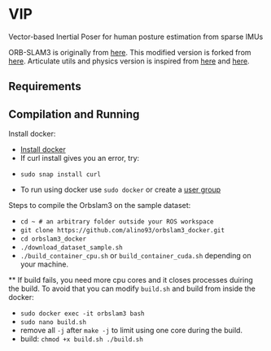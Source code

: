 # VIP
Vector-based Inertial Poser for human posture estimation from sparse IMUs

ORB-SLAM3 is originally from [here](https://github.com/UZ-SLAMLab/ORB_SLAM3). This modified version is forked from [here](https://github.com/jahaniam/orbslam3_docker). 
Articulate utils and physics version is inspired from [here](https://vcai.mpi-inf.mpg.de/projects/PhysCap/data/physcap.pdf) and [here](https://github.com/Xinyu-Yi/PIP).

## Requirements


## Compilation and Running
Install docker:
* [Install docker](https://docs.docker.com/engine/install/ubuntu/#install-using-the-repository)
* If curl install gives you an error, try:
 - `sudo snap install curl`
* To run using docker use `sudo docker` or create a [user group](https://docs.docker.com/engine/install/linux-postinstall/)

Steps to compile the Orbslam3 on the sample dataset:

- `cd ~ # an arbitrary folder outside your ROS workspace`
- `git clone https://github.com/alino93/orbslam3_docker.git`
- `cd orbslam3_docker` 
- `./download_dataset_sample.sh`
- `./build_container_cpu.sh` or `build_container_cuda.sh` depending on your machine.

** If build fails, you need more cpu cores and it closes processes duiring the build. To avoid that you can modify `build.sh` and build from inside the docker:
- `sudo docker exec -it orbslam3 bash`
- `sudo nano build.sh`
- remove all `-j` after `make -j` to limit using one core during the build.
- build: `chmod +x build.sh
          ./build.sh`
